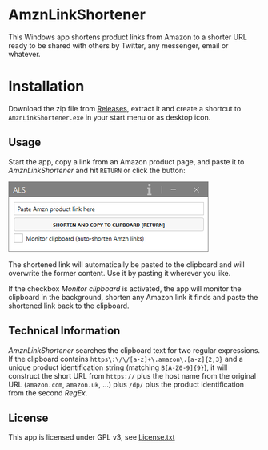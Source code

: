 ﻿# AmznLinkShortener

This Windows app shortens product links from Amazon to a shorter URL ready to be shared with others by 
Twitter, any messenger, email or whatever.

# Installation

Download the zip file from [Releases](https://github.com/elpatron68/AmznLinkShortener/releases/latest), 
extract it and create a shortcut to `AmznLinkShortener.exe` in your start menu or as desktop icon.

## Usage

Start the app, copy a link from an Amazon product page, and paste it to *AmznLinkShortener* and hit `RETURN` 
or click the button:

![Animated GIF showing usage](usage.gif)

The shortened link will automatically be pasted to the clipboard and will overwrite the former content. 
Use it by pasting it wherever you like.

If the checkbox *Monitor clipboard* is activated, the app will monitor the clipboard in the background, 
shorten any Amazon link it finds and paste the shortened link back to the clipboard.

## Technical Information

*AmznLinkShortener* searches the clipboard text for two regular expressions. 
If the clipboard contains `https\:\/\/[a-z]+\.amazon\.[a-z]{2,3}` and a unique product 
identification string (matching `B[A-Z0-9]{9}`), it will construct the short URL from `https://` plus 
the host name from the original URL (`amazon.com`, `amazon.uk`, ...) plus `/dp/` plus 
the product identification from the second *RegEx*.

## License

This app is licensed under GPL v3, see [License.txt](License.txt)